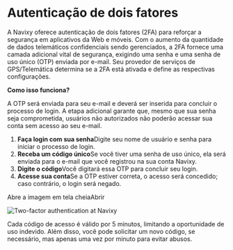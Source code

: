 # Autenticação de dois fatores

A Navixy oferece autenticação de dois fatores (2FA) para reforçar a segurança em aplicativos da Web e móveis. Com o aumento da quantidade de dados telemáticos confidenciais sendo gerenciados, a 2FA fornece uma camada adicional vital de segurança, exigindo uma senha e uma senha de uso único (OTP) enviada por e-mail. Seu provedor de serviços de GPS/Telemática determina se a 2FA está ativada e define as respectivas configurações.

**Como isso funciona?**

A OTP será enviada para seu e-mail e deverá ser inserida para concluir o processo de login. A etapa adicional garante que, mesmo que sua senha seja comprometida, usuários não autorizados não poderão acessar sua conta sem acesso ao seu e-mail.

1. **Faça login com sua senha**Digite seu nome de usuário e senha para iniciar o processo de login.
2. **Receba um código único**Se você tiver uma senha de uso único, ela será enviada para o e-mail que você registrou na sua conta Navixy.
3. **Digite o código**Você digitará essa OTP para concluir seu login.
4. **Acesse sua conta**Se a OTP estiver correta, o acesso será concedido; caso contrário, o login será negado.

Abre a imagem em tela cheiaAbrir

![Two-factor authentication at Navixy](https://docs.navixy.com/__attachments/2868412417/2fa-20240930-131646.png?inst-v=e181aefb-b1e7-494a-b929-55c13c4569a3)

Cada código de acesso é válido por 5 minutos, limitando a oportunidade de uso indevido. Além disso, você pode solicitar um novo código, se necessário, mas apenas uma vez por minuto para evitar abusos.